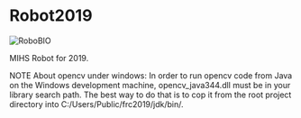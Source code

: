 # Robot2019
![RoboBIO](https://files.catbox.moe/kiiktx.png)

MIHS Robot for 2019.

NOTE About opencv under windows: In order to run opencv code from Java on the Windows development machine,
opencv_java344.dll must be in your library search path. The best way to do that is to cop it from the
root project directory into C:/Users/Public/frc2019/jdk/bin/.


